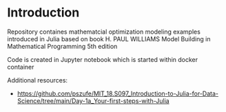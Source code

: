 # Introduction

Repository containes mathematcial optimization modeling examples introduced in Julia based on book H. PAUL WILLIAMS Model Building in Mathematical Programming 5th edition

Code is created in Jupyter notebook which is started within docker container

Additional resources:
* https://github.com/pszufe/MIT_18.S097_Introduction-to-Julia-for-Data-Science/tree/main/Day-1a_Your-first-steps-with-Julia